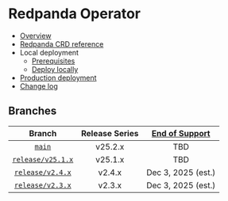 # Redpanda Operator

- [Overview](https://docs.redpanda.com/current/deploy/deployment-option/self-hosted/kubernetes/k-deployment-overview/#helm-and-redpanda-operator)
- [Redpanda CRD reference](https://docs.redpanda.com/current/reference/k-crd-index/)
- Local deployment
  - [Prerequisites](https://docs.redpanda.com/current/deploy/deployment-option/self-hosted/kubernetes/local-guide/?tab=tabs-3-helm-operator#prerequisites)
  - [Deploy locally](https://docs.redpanda.com/current/deploy/deployment-option/self-hosted/kubernetes/local-guide/?tab=tabs-3-helm-operator#deploy-redpanda-and-redpanda-console)
- [Production deployment](https://docs.redpanda.com/current/deploy/deployment-option/self-hosted/kubernetes/k-production-workflow/)
- [Change log](./operator/CHANGELOG.md)

## Branches

| Branch                                                                                       | Release Series | [End of Support](https://support.redpanda.com/hc/en-us/articles/20617574366743-Redpanda-Supported-Versions) |
| :------------------------------------------------------------------------------------------: | :------------: | :---------------------------------------------------------------------------------------------------------: |
| [`main`](https://github.com/redpanda-data/redpanda-operator/tree/main)                       | v25.2.x        | TBD                                                                                                         |
| [`release/v25.1.x`](https://github.com/redpanda-data/redpanda-operator/tree/release/v25.1.x) | v25.1.x        | TBD                                                                                                         |
| [`release/v2.4.x`](https://github.com/redpanda-data/redpanda-operator/tree/release/v2.4.x)   | v2.4.x         | Dec 3, 2025 (est.)                                                                                          |
| [`release/v2.3.x`](https://github.com/redpanda-data/redpanda-operator/tree/release/v2.3.x)   | v2.3.x         | Dec 3, 2025 (est.)                                                                                          |
